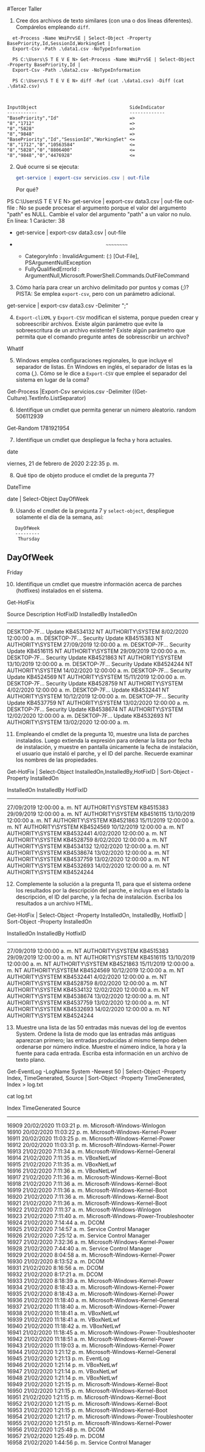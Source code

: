 #Tercer Taller


1. Cree dos archivos de texto similares (con una o dos líneas diferentes).
   Compárelos empleando ``diff``.


```
  et-Process -Name WmiPrvSE | Select-Object -Property BasePriority,Id,SessionId,WorkingSet |
  Export-Csv -Path .\data1.csv -NoTypeInformation

  PS C:\Users\S T E V E N> Get-Process -Name WmiPrvSE | Select-Object -Property BasePriority,Id |
  Export-Csv -Path .\data2.csv -NoTypeInformation

  PS C:\Users\S T E V E N> diff -Ref (cat .\data1.csv) -Diff (cat .\data2.csv)



InputObject                                  SideIndicator
-----------                                  -------------
"BasePriority","Id"                          =>           
"8","1712"                                   =>           
"8","5828"                                   =>           
"8","9848"                                   =>           
"BasePriority","Id","SessionId","WorkingSet" <=           
"8","1712","0","10563584"                    <=           
"8","5828","0","8806400"                     <=           
"8","9848","0","4476928"                     <=           
```



2. Qué ocurre si se ejecuta:
   ```powershell
   get-service | export-csv servicios.csv | out-file
   ```
   Por qué?

PS C:\Users\S T E V E N> get-service | export-csv data3.csv | out-file
out-file : No se puede procesar el argumento porque el valor del argumento "path" es NULL. Cambie el valor del argumento "path" a un 
valor no nulo.
En línea: 1 Carácter: 38
+ get-service | export-csv data3.csv | out-file
+                                      ~~~~~~~~
    + CategoryInfo          : InvalidArgument: (:) [Out-File], PSArgumentNullException
    + FullyQualifiedErrorId : ArgumentNull,Microsoft.PowerShell.Commands.OutFileCommand



3. Cómo haría para crear un archivo delimitado por puntos y comas (;)?
   PISTA: Se emplea ``export-csv``, pero con un parámetro adicional.




 get-service | export-csv data3.csv -Delimiter ";"


4. ``Export-cliXML`` y ``Export-CSV`` modifican el sistema, porque pueden crear
   y sobreescribir archivos. Existe algún parámetro que evite la
   sobreescritura de un archivo existente? Existe algún parámetro que
   permita que el comando pregunte antes de sobresscribir un archivo?

WhatIf


5. Windows emplea configuraciones regionales, lo que incluye el separador de
   listas. En Windows en inglés, el separador de listas es la coma (,).
   Cómo se le dice a ``Export-CSV`` que emplee el separador del sistema en lugar
   de la coma?
   
Get-Process |Export-Csv servicios.csv -Delimiter ((Get-Culture).TextInfo.ListSeparator)


6. Identifique un cmdlet que permita generar un número aleatorio.
random
506112939

Get-Random
1781921954

7. Identifique un cmdlet que despliegue la fecha y hora actuales.

date

viernes, 21 de febrero de 2020 2:22:35 p. m.


8. Qué tipo de objeto produce el cmdlet de la pregunta 7?

DateTime

date | Select-Object DayOfWeek



9. Usando el cmdlet de la pregunta 7 y ``select-object``, despliegue solamente
   el día de la semana, así:

```console
   DayOfWeek
   ---------
    Thursday
```

DayOfWeek
---------
   Friday



10. Identifique un cmdlet que muestre información acerca de parches (hotfixes)
    instalados en el sistema.
    
Get-HotFix

Source        Description      HotFixID      InstalledBy          InstalledOn              
------        -----------      --------      -----------          -----------              
DESKTOP-7F... Update           KB4534132     NT AUTHORITY\SYSTEM  8/02/2020 12:00:00 a. m. 
DESKTOP-7F... Security Update  KB4515383     NT AUTHORITY\SYSTEM  27/09/2019 12:00:00 a. m.
DESKTOP-7F... Security Update  KB4516115     NT AUTHORITY\SYSTEM  29/09/2019 12:00:00 a. m.
DESKTOP-7F... Security Update  KB4521863     NT AUTHORITY\SYSTEM  13/10/2019 12:00:00 a. m.
DESKTOP-7F... Security Update  KB4524244     NT AUTHORITY\SYSTEM  14/02/2020 12:00:00 a. m.
DESKTOP-7F... Security Update  KB4524569     NT AUTHORITY\SYSTEM  15/11/2019 12:00:00 a. m.
DESKTOP-7F... Security Update  KB4528759     NT AUTHORITY\SYSTEM  4/02/2020 12:00:00 a. m. 
DESKTOP-7F... Update           KB4532441     NT AUTHORITY\SYSTEM  10/12/2019 12:00:00 a. m.
DESKTOP-7F... Security Update  KB4537759     NT AUTHORITY\SYSTEM  13/02/2020 12:00:00 a. m.
DESKTOP-7F... Security Update  KB4538674     NT AUTHORITY\SYSTEM  12/02/2020 12:00:00 a. m.
DESKTOP-7F... Update           KB4532693     NT AUTHORITY\SYSTEM  13/02/2020 12:00:00 a. m.


11. Empleando el cmdlet de la pregunta 10, muestre una lista de parches
    instalados. Luego extienda la expresión para ordenar la lista por fecha
    de instalación, y muestre en pantalla únicamente la fecha de instalación,
    el usuario que instaló el parche, y el ID del parche. Recuerde examinar
    los nombres de las propiedades.

Get-HotFix | Select-Object InstalledOn,InstalledBy,HotFixID | Sort-Object -Property InstalledOn


InstalledOn               InstalledBy         HotFixID 
-----------               -----------         -------- 
27/09/2019 12:00:00 a. m. NT AUTHORITY\SYSTEM KB4515383
29/09/2019 12:00:00 a. m. NT AUTHORITY\SYSTEM KB4516115
13/10/2019 12:00:00 a. m. NT AUTHORITY\SYSTEM KB4521863
15/11/2019 12:00:00 a. m. NT AUTHORITY\SYSTEM KB4524569
10/12/2019 12:00:00 a. m. NT AUTHORITY\SYSTEM KB4532441
4/02/2020 12:00:00 a. m.  NT AUTHORITY\SYSTEM KB4528759
8/02/2020 12:00:00 a. m.  NT AUTHORITY\SYSTEM KB4534132
12/02/2020 12:00:00 a. m. NT AUTHORITY\SYSTEM KB4538674
13/02/2020 12:00:00 a. m. NT AUTHORITY\SYSTEM KB4537759
13/02/2020 12:00:00 a. m. NT AUTHORITY\SYSTEM KB4532693
14/02/2020 12:00:00 a. m. NT AUTHORITY\SYSTEM KB4524244




12. Complemente la solución a la pregunta 11, para que el sistema ordene los
    resultados por la descripción del parche, e incluya en el listado la
    descripción, el ID del parche, y la fecha de instalación.
    Escriba los resultados a un archivo HTML.

Get-HotFix | Select-Object -Property InstalledOn, InstalledBy, HotfixID | Sort-Object -Property InstalledOn


InstalledOn               InstalledBy         HotfixID 
-----------               -----------         -------- 
27/09/2019 12:00:00 a. m. NT AUTHORITY\SYSTEM KB4515383
29/09/2019 12:00:00 a. m. NT AUTHORITY\SYSTEM KB4516115
13/10/2019 12:00:00 a. m. NT AUTHORITY\SYSTEM KB4521863
15/11/2019 12:00:00 a. m. NT AUTHORITY\SYSTEM KB4524569
10/12/2019 12:00:00 a. m. NT AUTHORITY\SYSTEM KB4532441
4/02/2020 12:00:00 a. m.  NT AUTHORITY\SYSTEM KB4528759
8/02/2020 12:00:00 a. m.  NT AUTHORITY\SYSTEM KB4534132
12/02/2020 12:00:00 a. m. NT AUTHORITY\SYSTEM KB4538674
13/02/2020 12:00:00 a. m. NT AUTHORITY\SYSTEM KB4537759
13/02/2020 12:00:00 a. m. NT AUTHORITY\SYSTEM KB4532693
14/02/2020 12:00:00 a. m. NT AUTHORITY\SYSTEM KB4524244



13. Muestre una lista de las 50 entradas más nuevas del log de eventos System.
    Ordene la lista de modo que las entradas más antiguas aparezcan primero;
    las entradas producidas al mismo tiempo deben ordenarse por número índice.
    Muestre el número índice, la hora y la fuente para cada entrada. Escriba
    esta información en un archivo de texto plano.


Get-EventLog -LogName System -Newest 50 | Select-Object -Property Index, TimeGenerated, Source | Sort-Object -Property TimeGenerated, Index > log.txt


cat log.txt

Index TimeGenerated             Source                                
----- -------------             ------                                
16909 20/02/2020 11:03:21 p. m. Microsoft-Windows-Winlogon            
16910 20/02/2020 11:03:22 p. m. Microsoft-Windows-Kernel-Power        
16911 20/02/2020 11:03:25 p. m. Microsoft-Windows-Kernel-Power        
16912 20/02/2020 11:03:31 p. m. Microsoft-Windows-Kernel-Power        
16913 21/02/2020 7:11:34 a. m.  Microsoft-Windows-Kernel-General      
16914 21/02/2020 7:11:35 a. m.  VBoxNetLwf                            
16915 21/02/2020 7:11:35 a. m.  VBoxNetLwf                            
16916 21/02/2020 7:11:36 a. m.  VBoxNetLwf                            
16917 21/02/2020 7:11:36 a. m.  Microsoft-Windows-Kernel-Boot         
16918 21/02/2020 7:11:36 a. m.  Microsoft-Windows-Kernel-Boot         
16919 21/02/2020 7:11:36 a. m.  Microsoft-Windows-Kernel-Boot         
16920 21/02/2020 7:11:36 a. m.  Microsoft-Windows-Kernel-Boot         
16921 21/02/2020 7:11:36 a. m.  Microsoft-Windows-Kernel-Boot         
16922 21/02/2020 7:11:37 a. m.  Microsoft-Windows-Winlogon            
16923 21/02/2020 7:11:40 a. m.  Microsoft-Windows-Power-Troubleshooter
16924 21/02/2020 7:14:44 a. m.  DCOM                                  
16925 21/02/2020 7:14:57 a. m.  Service Control Manager               
16926 21/02/2020 7:25:12 a. m.  Service Control Manager               
16927 21/02/2020 7:32:36 a. m.  Microsoft-Windows-Kernel-Power        
16928 21/02/2020 7:44:40 a. m.  Service Control Manager               
16929 21/02/2020 8:04:58 a. m.  Microsoft-Windows-Kernel-Power        
16930 21/02/2020 8:13:52 a. m.  DCOM                                  
16931 21/02/2020 8:16:56 a. m.  DCOM                                  
16932 21/02/2020 8:17:21 a. m.  DCOM                                  
16933 21/02/2020 8:18:39 a. m.  Microsoft-Windows-Kernel-Power        
16934 21/02/2020 8:18:43 a. m.  Microsoft-Windows-Kernel-Power        
16935 21/02/2020 8:18:43 a. m.  Microsoft-Windows-Kernel-Power        
16936 21/02/2020 11:18:40 a. m. Microsoft-Windows-Kernel-General      
16937 21/02/2020 11:18:40 a. m. Microsoft-Windows-Kernel-Power        
16938 21/02/2020 11:18:41 a. m. VBoxNetLwf                            
16939 21/02/2020 11:18:41 a. m. VBoxNetLwf                            
16940 21/02/2020 11:18:42 a. m. VBoxNetLwf                            
16941 21/02/2020 11:18:45 a. m. Microsoft-Windows-Power-Troubleshooter
16942 21/02/2020 11:18:51 a. m. Microsoft-Windows-Kernel-Power        
16943 21/02/2020 11:19:03 a. m. Microsoft-Windows-Kernel-Power        
16944 21/02/2020 1:21:12 p. m.  Microsoft-Windows-Kernel-General      
16945 21/02/2020 1:21:13 p. m.  EventLog                              
16946 21/02/2020 1:21:14 p. m.  VBoxNetLwf                            
16947 21/02/2020 1:21:14 p. m.  VBoxNetLwf                            
16948 21/02/2020 1:21:14 p. m.  VBoxNetLwf                            
16949 21/02/2020 1:21:15 p. m.  Microsoft-Windows-Kernel-Boot         
16950 21/02/2020 1:21:15 p. m.  Microsoft-Windows-Kernel-Boot         
16951 21/02/2020 1:21:15 p. m.  Microsoft-Windows-Kernel-Boot         
16952 21/02/2020 1:21:15 p. m.  Microsoft-Windows-Kernel-Boot         
16953 21/02/2020 1:21:15 p. m.  Microsoft-Windows-Kernel-Boot         
16954 21/02/2020 1:21:17 p. m.  Microsoft-Windows-Power-Troubleshooter
16955 21/02/2020 1:21:51 p. m.  Microsoft-Windows-Kernel-Power        
16956 21/02/2020 1:25:48 p. m.  DCOM                                  
16957 21/02/2020 1:25:49 p. m.  DCOM                                  
16958 21/02/2020 1:44:56 p. m.  Service Control Manager               



 
